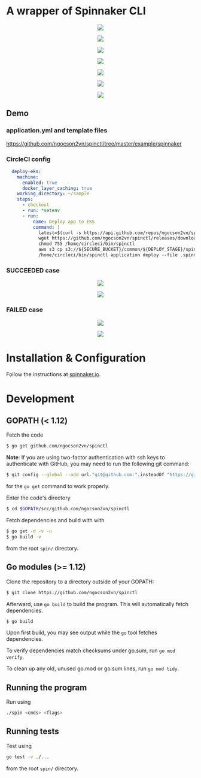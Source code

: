 # A wrapper of Spinnaker CLI

<p align="center">
  <img src="images/spinctl1.png">
</p>
<p align="center">
  <img src="images/spinctl2.png">
</p>
<p align="center">
  <img src="images/spinctl3.png">
</p>
<p align="center">
  <img src="images/spinctl4.png">
</p>
<p align="center">
  <img src="images/spinctl5.png">
</p>
<p align="center">
  <img src="images/spinctl6.png">
</p>
<p align="center">
  <img src="images/spinctl7.png">
</p>

## Demo
### application.yml and template files
https://github.com/ngocson2vn/spinctl/tree/master/example/spinnaker

### CircleCI config
```yaml
  deploy-eks:
    machine:
      enabled: true
      docker_layer_caching: true
    working_directory: ~/sample
    steps:
      - checkout
      - run: *setenv
      - run:
          name: Deploy app to EKS
          command: |
            latest=$(curl -s https://api.github.com/repos/ngocson2vn/spinctl/releases/latest | jq -r .tag_name)
            wget https://github.com/ngocson2vn/spinctl/releases/download/$latest/spinctl -O /home/circleci/bin/spinctl
            chmod 755 /home/circleci/bin/spinctl
            aws s3 cp s3://${SECURE_BUCKET}/common/${DEPLOY_STAGE}/spin/config ~/.spin/config
            /home/circleci/bin/spinctl application deploy --file .spinnaker/application.yml --image $NGINX_IMAGE_NAME --image $IMAGE_NAME
```
### SUCCEEDED case
<p align="center">
  <img src="images/spinctl8.png">
</p>
<p align="center">
  <img src="images/spinctl9.png">
</p>

### FAILED case
<p align="center">
  <img src="images/spinctl10.png">
</p>
<p align="center">
  <img src="images/spinctl11.png">
</p>


# Installation & Configuration

Follow the instructions at [spinnaker.io](https://www.spinnaker.io/guides/spin/cli/#install-and-configure-spin-cli).


# Development

## GOPATH (< 1.12)

Fetch the code

```bash
$ go get github.com/ngocson2vn/spinctl
```

**Note**: If you are using two-factor authentication with ssh keys to authenticate with GitHub,
you may need to run the following git command:

```bash
$ git config --global --add url."git@github.com:".insteadOf "https://github.com/"
```

for the `go get` command to work properly.

Enter the code's directory

```bash
$ cd $GOPATH/src/github.com/ngocson2vn/spinctl
```

Fetch dependencies and build with with

```bash
$ go get -d -v -u
$ go build -v
```

from the root `spin/` directory.


## Go modules (>= 1.12)

Clone the repository to a directory outside of your GOPATH:

```bash
$ git clone https://github.com/ngocson2vn/spinctl
```

Afterward, use `go build` to build the program. This will automatically fetch dependencies.

```bash
$ go build
```

Upon first build, you may see output while the `go` tool fetches dependencies.

To verify dependencies match checksums under go.sum, run `go mod verify`.

To clean up any old, unused go.mod or go.sum lines, run `go mod tidy`.


## Running the program

Run using

```bash
./spin <cmds> <flags>
```


## Running tests

Test using

```bash
go test -v ./...
```

from the root `spin/` directory.
